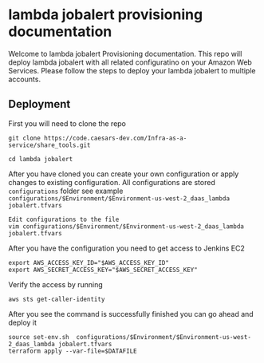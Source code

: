 # lambda jobalert provisioning documentation

Welcome to lambda jobalert Provisioning documentation. This repo will deploy lambda jobalert with all related configuratino on your Amazon Web Services. Please follow the steps to deploy your lambda jobalert to multiple accounts. 

## Deployment
First you will need to  clone the repo
```
git clone https://code.caesars-dev.com/Infra-as-a-service/share_tools.git
```

```
cd lambda jobalert
```

After you have cloned you can create your own configuration or apply changes to existing configuration. All configurations are stored `configurations` folder see example `configurations/$Environment/$Environment-us-west-2_daas_lambda jobalert.tfvars`
```
Edit configurations to the file
vim configurations/$Environment/$Environment-us-west-2_daas_lambda jobalert.tfvars
```

After you have the configuration you need to get access to Jenkins EC2
```
export AWS_ACCESS_KEY_ID="$AWS_ACCESS_KEY_ID"
export AWS_SECRET_ACCESS_KEY="$AWS_SECRET_ACCESS_KEY"
```

Verify the access by running 
```
aws sts get-caller-identity
```


After you see the command is successfully finished you can go ahead and deploy it
```
source set-env.sh  configurations/$Environment/$Environment-us-west-2_daas_lambda jobalert.tfvars
terraform apply --var-file=$DATAFILE
```